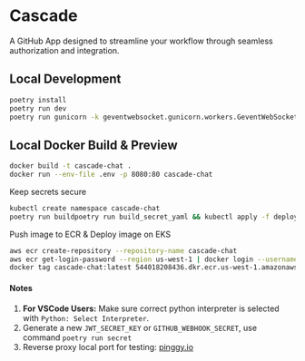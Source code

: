 # Cascade

A GitHub App designed to streamline your workflow through seamless authorization and integration.

## Local Development

```bash
poetry install
poetry run dev
poetry run gunicorn -k geventwebsocket.gunicorn.workers.GeventWebSocketWorker -w 1 -b 0.0.0.0:8080 src.app:app

```

## Local Docker Build & Preview

```bash
docker build -t cascade-chat .
docker run --env-file .env -p 8080:80 cascade-chat
```

Keep secrets secure

```bash
kubectl create namespace cascade-chat
poetry run buildpoetry run build_secret_yaml && kubectl apply -f deployment-secret.yaml
```

Push image to ECR & Deploy image on EKS

```bash
aws ecr create-repository --repository-name cascade-chat
aws ecr get-login-password --region us-west-1 | docker login --username AWS --password-stdin 544018208436.dkr.ecr.us-west-1.amazonaws.com/cascade-chat
docker tag cascade-chat:latest 544018208436.dkr.ecr.us-west-1.amazonaws.com/cascade-chat:latest
```

#### Notes

1. **For VSCode Users:** Make sure correct python interpreter is selected with `Python: Select Interpreter`.
2. Generate a new `JWT_SECRET_KEY` or `GITHUB_WEBHOOK_SECRET`, use command `poetry run secret`
3. Reverse proxy local port for testing: [pinggy.io](https://pinggy.io/)